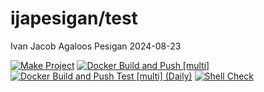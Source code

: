 ijapesigan/test
================
Ivan Jacob Agaloos Pesigan
2024-08-23

<!-- README.md is generated from .setup/readme/README.Rmd. Please edit that file -->

<!-- badges: start -->

[![Make
Project](https://github.com/ijapesigan/docker-test/actions/workflows/make.yml/badge.svg)](https://github.com/ijapesigan/docker-test/actions/workflows/make.yml)
[![Docker Build and Push
\[multi\]](https://github.com/ijapesigan/docker-test/actions/workflows/docker-build-push-multi.yml/badge.svg)](https://github.com/ijapesigan/docker-test/actions/workflows/docker-build-push-multi.yml)
[![Docker Build and Push Test \[multi\]
(Daily)](https://github.com/ijapesigan/docker-test/actions/workflows/docker-build-push-daily-multi-test.yml/badge.svg)](https://github.com/ijapesigan/docker-test/actions/workflows/docker-build-push-daily-multi-test.yml)
[![Shell
Check](https://github.com/ijapesigan/docker-test/actions/workflows/shellcheck.yml/badge.svg)](https://github.com/ijapesigan/docker-test/actions/workflows/shellcheck.yml)
<!-- badges: end -->
